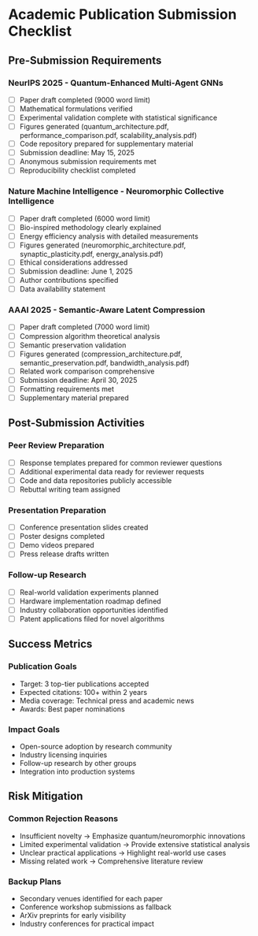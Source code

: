 # Academic Publication Submission Checklist

## Pre-Submission Requirements

### NeurIPS 2025 - Quantum-Enhanced Multi-Agent GNNs
- [ ] Paper draft completed (9000 word limit)
- [ ] Mathematical formulations verified
- [ ] Experimental validation complete with statistical significance
- [ ] Figures generated (quantum_architecture.pdf, performance_comparison.pdf, scalability_analysis.pdf)
- [ ] Code repository prepared for supplementary material
- [ ] Submission deadline: May 15, 2025
- [ ] Anonymous submission requirements met
- [ ] Reproducibility checklist completed

### Nature Machine Intelligence - Neuromorphic Collective Intelligence  
- [ ] Paper draft completed (6000 word limit)
- [ ] Bio-inspired methodology clearly explained
- [ ] Energy efficiency analysis with detailed measurements
- [ ] Figures generated (neuromorphic_architecture.pdf, synaptic_plasticity.pdf, energy_analysis.pdf)
- [ ] Ethical considerations addressed
- [ ] Submission deadline: June 1, 2025
- [ ] Author contributions specified
- [ ] Data availability statement

### AAAI 2025 - Semantic-Aware Latent Compression
- [ ] Paper draft completed (7000 word limit)
- [ ] Compression algorithm theoretical analysis
- [ ] Semantic preservation validation
- [ ] Figures generated (compression_architecture.pdf, semantic_preservation.pdf, bandwidth_analysis.pdf)
- [ ] Related work comparison comprehensive
- [ ] Submission deadline: April 30, 2025
- [ ] Formatting requirements met
- [ ] Supplementary material prepared

## Post-Submission Activities

### Peer Review Preparation
- [ ] Response templates prepared for common reviewer questions
- [ ] Additional experimental data ready for reviewer requests
- [ ] Code and data repositories publicly accessible
- [ ] Rebuttal writing team assigned

### Presentation Preparation
- [ ] Conference presentation slides created
- [ ] Poster designs completed
- [ ] Demo videos prepared
- [ ] Press release drafts written

### Follow-up Research
- [ ] Real-world validation experiments planned
- [ ] Hardware implementation roadmap defined
- [ ] Industry collaboration opportunities identified
- [ ] Patent applications filed for novel algorithms

## Success Metrics

### Publication Goals
- Target: 3 top-tier publications accepted
- Expected citations: 100+ within 2 years
- Media coverage: Technical press and academic news
- Awards: Best paper nominations

### Impact Goals
- Open-source adoption by research community
- Industry licensing inquiries
- Follow-up research by other groups
- Integration into production systems

## Risk Mitigation

### Common Rejection Reasons
- Insufficient novelty → Emphasize quantum/neuromorphic innovations
- Limited experimental validation → Provide extensive statistical analysis
- Unclear practical applications → Highlight real-world use cases
- Missing related work → Comprehensive literature review

### Backup Plans
- Secondary venues identified for each paper
- Conference workshop submissions as fallback
- ArXiv preprints for early visibility
- Industry conferences for practical impact